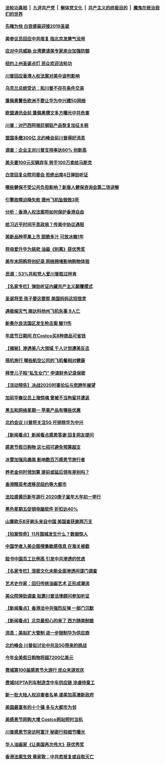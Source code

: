 ####  [法轮功真相](../../../../basic/blob/master/README.md?t=12030752) &nbsp;|&nbsp; [九评共产党](../../../../9ping.md/blob/master/README.md?t=12030752) &nbsp;|&nbsp; [解体党文化](../../../../jtdwh.md/blob/master/README.md?t=12030752)  &nbsp;|&nbsp; [共产主义的终极目的](../../../../gczydzjmd.md/blob/master/README.md?t=12030752) &nbsp;|&nbsp; [魔鬼在统治我们的世界](../../../../mgztzwmdsj.md/blob/master/README.md?t=12030752) 

#### [先睹为快 白宫盛装迎接2019圣诞](../pages/nsc412/n11695979.md?t=12030752) 

#### [美参议员回应中共报复 指北京发脾气没用](../pages/nsc412/n11696073.md?t=12030752) 

#### [应对中共威胁 台湾邀请美专家来台加强防御](../pages/nsc412/n11696033.md?t=12030752) 

#### [纽约上州圣诞点灯 民众欢迎法轮功](../pages/nsc412/n11694523.md?t=12030752) 

#### [川普回应香港人权法案对美中谈判影响](../pages/nsc412/n11696003.md?t=12030752) 

#### [乌克兰总统受访：和川普不存在条件交易](../pages/nsc412/n11695993.md?t=12030752) 

#### [蓬佩奥警告欧洲不要让华为中兴建5G网络](../pages/nsc412/n11695815.md?t=12030752) 

#### [欧盟通讯会前 蓬佩奥撰文多方曝光中共危害](../pages/nsc412/n11695947.md?t=12030752) 

#### [川普：对巴西阿根廷钢铝产品恢复加征关税](../pages/nsc412/n11695858.md?t=12030752) 

#### [盟国多缴300亿 北约峰会前川普得好消息](../pages/nsc412/n11695867.md?t=12030752) 

#### [调查：企业主对川普支持率达60% 创新高](../pages/nsc412/n11695672.md?t=12030752) 

#### [美夫妻100元买辆弃车 转手100万卖给马斯克](../pages/nsc412/n11695707.md?t=12030752) 

#### [白宫回复众院司委会 拒绝出席4日弹劾听证](../pages/nsc412/n11695756.md?t=12030752) 

#### [哪些健保不受公共负担影响？新唐人健保咨询会第二场讲解](../pages/nsc412/n11694379.md?t=12030752) 

#### [引擎故障迫降失败 德州飞机坠毁致3死](../pages/nsc412/n11694681.md?t=12030752) 

#### [分析：香港人权法案将如何保护香港自由](../pages/nsc412/n11694330.md?t=12030752) 

#### [给习近平时间平息政局？传美中协议遇阻](../pages/nsc412/n11694218.md?t=12030752) 

#### [美新品种苹果上市 甜脆多汁 可放冰箱1年](../pages/nsc412/n11694223.md?t=12030752) 

#### [将母爱升华为慈悲 油画《别离》获优秀奖](../pages/nsc412/n11693720.md?t=12030752) 

#### [美年末网购将创纪录 网络拥堵影响购物体验](../pages/nsc412/n11693408.md?t=12030752) 

#### [民调：53%共和党人爱川普胜过林肯](../pages/nsc412/n11693403.md?t=12030752) 

#### [【名家专栏】弹劾听证内藏共产主义颠覆模式](../pages/nsc412/n11693563.md?t=12030752) 

#### [圣诞将至 孩子要这要那 美国妈妈这招很灵](../pages/nsc412/n11693357.md?t=12030752) 

#### [遇极端天气 南达科他州飞机失事 9人亡](../pages/nsc412/n11693263.md?t=12030752) 

#### [新奥尔良法国区发生枪击案 酿11伤](../pages/nsc412/n11693234.md?t=12030752) 

#### [年底节日期间 在Costco买8种商品可省钱](../pages/nsc412/n11680611.md?t=12030752) 

#### [【揭秘】渗透美八大领域 千人计划遭美反击](../pages/nsc412/n11681140.md?t=12030752) 

#### [搭机旅行 哪些航空公司的飞机餐相对健康](../pages/nsc412/n11683835.md?t=12030752) 

#### [拜登儿子陷“私生女门” 申请财务记录保密](../pages/nsc412/n11692110.md?t=12030752) 

#### [【活动预告】决战2020时事论坛与您跨年展望](../pages/nsc412/n11691945.md?t=12030752) 

#### [加前华裔议员上海惊魂 曾被不当拘留并遣返](../pages/nsc412/n11692097.md?t=12030752) 

#### [黑五和网络星期一 苹果产品有哪些优惠](../pages/nsc412/n11691964.md?t=12030752) 

#### [北约会议 川普将关注5G 吁排除华为中兴](../pages/nsc412/n11692032.md?t=12030752) 

#### [【新闻看点】新闻看点感恩答谢 回复网友提问](../pages/nsc412/n11692021.md?t=12030752) 

#### [感恩节假日购物 这七招可避免预算超支](../pages/nsc412/n11690724.md?t=12030752) 

#### [冰雪加强风袭美 影响数百万感恩节旅行者](../pages/nsc412/n11691827.md?t=12030752) 

#### [养老金何时领划算 提前或延后领有差别吗？](../pages/nsc412/n11691615.md?t=12030752) 

#### [香港精英考虑移民纽约等大都市](../pages/nsc412/n11691134.md?t=12030752) 

#### [法拉盛黄历新年游行 2020庚子鼠年大年初一举行](../pages/nsc412/n11691141.md?t=12030752) 

#### [黑色星期五促销电脑软件 折扣达40%](../pages/nsc412/n11691161.md?t=12030752) 

#### [山寨欧乐B牙刷头来自中国 美国查获逾两万支](../pages/nsc412/n11691261.md?t=12030752) 

#### [【拍案惊奇】11月围城发生什么？数据惊人](../pages/nsc412/n11691127.md?t=12030752) 

#### [中国学者入美企图搜集敏感信息 在海关被截](../pages/nsc412/n11690464.md?t=12030752) 

#### [脸书中国员工比例高 引发中共渗透的忧虑](../pages/nsc412/n11690451.md?t=12030752) 

#### [【名家专栏】泄密文化未能全面渗透间谍门调查](../pages/nsc412/n11690119.md?t=12030752) 

#### [艺术史作家：回归传统油画艺术 正形成潮流](../pages/nsc412/n11690560.md?t=12030752) 

#### [美众院弹劾调查 拟邀川普法律顾问参加听证](../pages/nsc412/n11690754.md?t=12030752) 

#### [【新闻看点】香港法中共强烈反弹 一部门沉默](../pages/nsc412/n11690413.md?t=12030752) 

#### [【新闻看点】北京最担心的来了 西方随美制裁](../pages/nsc412/n11690272.md?t=12030752) 

#### [消息：美拟扩大管制 进一步限制华为供应商](../pages/nsc412/n11690632.md?t=12030752) 

#### [北约峰会 川普拟讨论中共及5G带来的挑战](../pages/nsc412/n11690383.md?t=12030752) 

#### [今年全美假日购物将超7200亿美元](../pages/nsc412/n11690659.md?t=12030752) 

#### [费城第100届感恩节大游行 民众夹道欢庆](../pages/nsc412/n11690468.md?t=12030752) 

#### [费城SEPTA列车制造含中车供应链 涉虐待童工](../pages/nsc412/n11690638.md?t=12030752) 

#### [新一批大陆人权迫害者名单 递美加英澳新政府](../pages/nsc412/n11690190.md?t=12030752) 

#### [美国最富有的十个镇 多与大都市为邻](../pages/nsc412/n11690227.md?t=12030752) 

#### [美感恩节网购大增 Costco网站短时当机](../pages/nsc412/n11690239.md?t=12030752) 

#### [川普感恩节突访阿富汗 秘密行程细节曝光](../pages/nsc412/n11688201.md?t=12030752) 

#### [华人油画家《让美国再次伟大》获优秀奖](../pages/nsc412/n11688925.md?t=12030752) 

#### [香港法案生效 章家敦：中共若报复或自取灭亡](../pages/nsc412/n11690324.md?t=12030752) 


